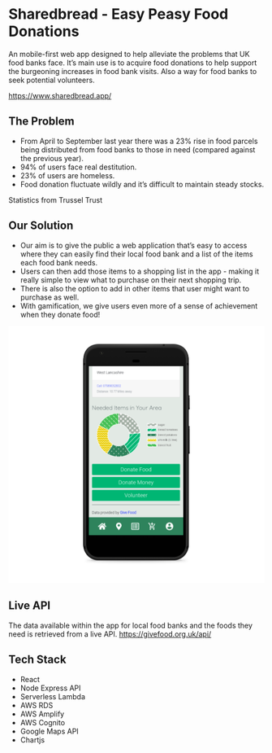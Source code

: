 # Sharedbread - Easy Peasy Food Donations

An mobile-first web app designed to help alleviate the problems that UK food banks face. It’s main use is to acquire food donations to help support the burgeoning increases in food bank visits. Also a way for food banks to seek potential volunteers.

https://www.sharedbread.app/

## The Problem

* From April to September last year there was a 23% rise in food parcels being distributed from food banks to those in need (compared against the previous year).
* 94% of users face real destitution.
* 23% of users are homeless.
* Food donation fluctuate wildly and it’s difficult to maintain steady stocks.

Statistics from Trussel Trust

## Our Solution

* Our aim is to give the public a web application that’s easy to access where they can easily find their local food bank and a list of the items each food bank needs.
* Users can then add those items to a shopping list in the app - making it really simple to view what to purchase on their next shopping trip.
* There is also the option to add in other items that user might want to purchase as well.
* With gamification, we give users even more of a sense of achievement when they donate food!

<p align="center">
    <img alt="GSD" src="./public/README-img/homepage2_pixel_quite_black_portrait.png" />
</p>

## Live API

The data available within the app for local food banks and the foods they need is retrieved from a live API. https://givefood.org.uk/api/

## Tech Stack
* React
* Node Express API
* Serverless Lambda
* AWS RDS
* AWS Amplify
* AWS Cognito
* Google Maps API
* Chartjs


